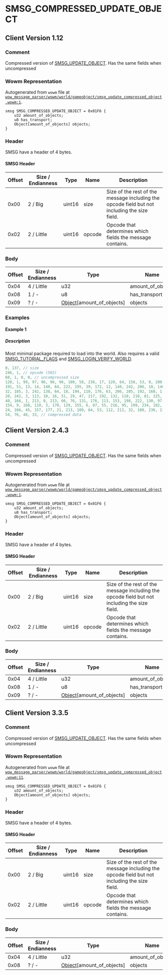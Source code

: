 # SMSG_COMPRESSED_UPDATE_OBJECT

## Client Version 1.12

### Comment

Compressed version of [SMSG_UPDATE_OBJECT](./smsg_update_object.md). Has the same fields when uncompressed

### Wowm Representation

Autogenerated from `wowm` file at [`wow_message_parser/wowm/world/gameobject/smsg_update_compressed_object.wowm:1`](https://github.com/gtker/wow_messages/tree/main/wow_message_parser/wowm/world/gameobject/smsg_update_compressed_object.wowm#L1).
```rust,ignore
smsg SMSG_COMPRESSED_UPDATE_OBJECT = 0x01F6 {
    u32 amount_of_objects;
    u8 has_transport;
    Object[amount_of_objects] objects;
}
```
### Header

SMSG have a header of 4 bytes.

#### SMSG Header

| Offset | Size / Endianness | Type   | Name   | Description |
| ------ | ----------------- | ------ | ------ | ----------- |
| 0x00   | 2 / Big           | uint16 | size   | Size of the rest of the message including the opcode field but not including the size field.|
| 0x02   | 2 / Little        | uint16 | opcode | Opcode that determines which fields the message contains.|

### Body

| Offset | Size / Endianness | Type | Name | Description | Comment |
| ------ | ----------------- | ---- | ---- | ----------- | ------- |
| 0x04 | 4 / Little | u32 | amount_of_objects |  |  |
| 0x08 | 1 / - | u8 | has_transport |  |  |
| 0x09 | ? / - | [Object](object.md)[amount_of_objects] | objects |  |  |

### Examples

#### Example 1

##### Description

Most minimal package required to load into the world. Also requires a valid [SMSG_TUTORIAL_FLAGS](./smsg_tutorial_flags.md) and [SMSG_LOGIN_VERIFY_WORLD](./smsg_login_verify_world.md).

```c
0, 137, // size
246, 1, // opcode (502)
60, 1, 0, 0, // uncompressed size
120, 1, 99, 97, 96, 96, 96, 100, 58, 236, 17, 120, 64, 158, 53, 8, 200, 134, 3, 
191, 51, 13, 14, 140, 64, 222, 195, 39, 172, 12, 140, 242, 206, 10, 140, 30, 129, 
32, 185, 3, 242, 138, 64, 18, 194, 110, 176, 63, 206, 205, 192, 160, 1, 228, 131, 
20, 242, 3, 113, 10, 16, 51, 29, 47, 217, 192, 132, 110, 218, 81, 225, 147, 246, 
40, 166, 1, 213, 0, 213, 66, 76, 131, 176, 113, 153, 198, 222, 130, 97, 218, 231, 
154, 9, 168, 110, 3, 170, 129, 155, 6, 97, 55, 216, 95, 199, 234, 182, 192, 45, 
24, 166, 45, 157, 177, 21, 213, 109, 64, 53, 112, 211, 32, 108, 236, 110, 3, 0, 
54, 76, 48, 33, // compressed data
```
## Client Version 2.4.3

### Comment

Compressed version of [SMSG_UPDATE_OBJECT](./smsg_update_object.md). Has the same fields when uncompressed

### Wowm Representation

Autogenerated from `wowm` file at [`wow_message_parser/wowm/world/gameobject/smsg_update_compressed_object.wowm:1`](https://github.com/gtker/wow_messages/tree/main/wow_message_parser/wowm/world/gameobject/smsg_update_compressed_object.wowm#L1).
```rust,ignore
smsg SMSG_COMPRESSED_UPDATE_OBJECT = 0x01F6 {
    u32 amount_of_objects;
    u8 has_transport;
    Object[amount_of_objects] objects;
}
```
### Header

SMSG have a header of 4 bytes.

#### SMSG Header

| Offset | Size / Endianness | Type   | Name   | Description |
| ------ | ----------------- | ------ | ------ | ----------- |
| 0x00   | 2 / Big           | uint16 | size   | Size of the rest of the message including the opcode field but not including the size field.|
| 0x02   | 2 / Little        | uint16 | opcode | Opcode that determines which fields the message contains.|

### Body

| Offset | Size / Endianness | Type | Name | Description | Comment |
| ------ | ----------------- | ---- | ---- | ----------- | ------- |
| 0x04 | 4 / Little | u32 | amount_of_objects |  |  |
| 0x08 | 1 / - | u8 | has_transport |  |  |
| 0x09 | ? / - | [Object](object.md)[amount_of_objects] | objects |  |  |

## Client Version 3.3.5

### Comment

Compressed version of [SMSG_UPDATE_OBJECT](./smsg_update_object.md). Has the same fields when uncompressed

### Wowm Representation

Autogenerated from `wowm` file at [`wow_message_parser/wowm/world/gameobject/smsg_update_compressed_object.wowm:11`](https://github.com/gtker/wow_messages/tree/main/wow_message_parser/wowm/world/gameobject/smsg_update_compressed_object.wowm#L11).
```rust,ignore
smsg SMSG_COMPRESSED_UPDATE_OBJECT = 0x01F6 {
    u32 amount_of_objects;
    Object[amount_of_objects] objects;
}
```
### Header

SMSG have a header of 4 bytes.

#### SMSG Header

| Offset | Size / Endianness | Type   | Name   | Description |
| ------ | ----------------- | ------ | ------ | ----------- |
| 0x00   | 2 / Big           | uint16 | size   | Size of the rest of the message including the opcode field but not including the size field.|
| 0x02   | 2 / Little        | uint16 | opcode | Opcode that determines which fields the message contains.|

### Body

| Offset | Size / Endianness | Type | Name | Description | Comment |
| ------ | ----------------- | ---- | ---- | ----------- | ------- |
| 0x04 | 4 / Little | u32 | amount_of_objects |  |  |
| 0x08 | ? / - | [Object](object.md)[amount_of_objects] | objects |  |  |

